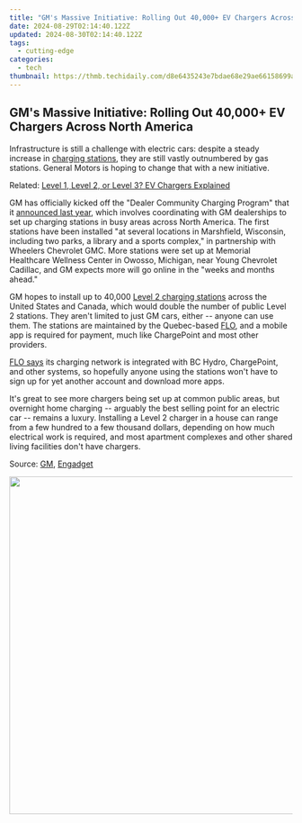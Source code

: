 ```yaml
---
title: "GM's Massive Initiative: Rolling Out 40,000+ EV Chargers Across North America"
date: 2024-08-29T02:14:40.122Z
updated: 2024-08-30T02:14:40.122Z
tags:
  - cutting-edge
categories:
  - tech
thumbnail: https://thmb.techidaily.com/d8e6435243e7bdae68e29ae66158699a00161b12482bc1fecd3d439c888dea97.png
---
```


## GM's Massive Initiative: Rolling Out 40,000+ EV Chargers Across North America

Infrastructure is still a challenge with electric cars: despite a steady increase in [charging stations](https://visual-screen-recording.techidaily.com/unveiling-wintv-magic-compre-written-guide-to-capturing-live-on-windows-pc-for-2024/), they are still vastly outnumbered by gas stations. General Motors is hoping to change that with a new initiative.

Related: [Level 1, Level 2, or Level 3? EV Chargers Explained](https://visual-screen-recording.techidaily.com/unveiling-wintv-magic-compre-written-guide-to-capturing-live-on-windows-pc-for-2024/) 

 GM has officially kicked off the "Dealer Community Charging Program" that it [announced last year](https://www.engadget.com/gm-community-level-2-ev-charging-stations-201232330.html), which involves coordinating with GM dealerships to set up charging stations in busy areas across North America. The first stations have been installed "at several locations in Marshfield, Wisconsin, including two parks, a library and a sports complex," in partnership with Wheelers Chevrolet GMC. More stations were set up at Memorial Healthcare Wellness Center in Owosso, Michigan, near Young Chevrolet Cadillac, and GM expects more will go online in the "weeks and months ahead."

 GM hopes to install up to 40,000 [Level 2 charging stations](https://visual-screen-recording.techidaily.com/unveiling-wintv-magic-compre-written-guide-to-capturing-live-on-windows-pc-for-2024/) across the United States and Canada, which would double the number of public Level 2 stations. They aren't limited to just GM cars, either -- anyone can use them. The stations are maintained by the Quebec-based [FLO](https://www.flo.com/), and a mobile app is required for payment, much like ChargePoint and most other providers.

[FLO says](https://www.flo.com/drivers/network/#:~:text=consult%20usage%20data.-,Go%20Further%20with%20FLO,-Your%20FLO%20membership) its charging network is integrated with BC Hydro, ChargePoint, and other systems, so hopefully anyone using the stations won't have to sign up for yet another account and download more apps.

 It's great to see more chargers being set up at common public areas, but overnight home charging -- arguably the best selling point for an electric car -- remains a luxury. Installing a Level 2 charger in a house can range from a few hundred to a few thousand dollars, depending on how much electrical work is required, and most apartment complexes and other shared living facilities don't have chargers.

 Source: [GM](https://investor.gm.com/news-releases/news-release-details/gm-advances-dealer-community-charging-program), [Engadget](https://www.engadget.com/gm-launches-its-community-charging-program-in-two-states-130001577.html?src=rss)

<ins class="adsbygoogle"
     style="display:block"
     data-ad-format="autorelaxed"
     data-ad-client="ca-pub-7571918770474297"
     data-ad-slot="1223367746"></ins>



<ins class="adsbygoogle"
     style="display:block"
     data-ad-client="ca-pub-7571918770474297"
     data-ad-slot="8358498916"
     data-ad-format="auto"
     data-full-width-responsive="true"></ins>



<!-- affiliate ads begin -->
<a href="https://appsumo.8odi.net/c/5597632/2068407/7443" target="_top" id="2068407"><img src="//a.impactradius-go.com/display-ad/7443-2068407" border="0" alt="" width="1200" height="600"/></a><img height="0" width="0" src="https://appsumo.8odi.net/i/5597632/2068407/7443" style="position:absolute;visibility:hidden;" border="0" />
<!-- affiliate ads end -->